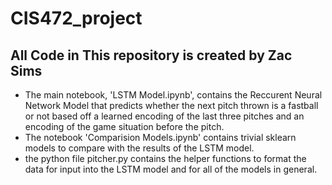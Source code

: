 # CIS472_project
## All Code in This repository is created by Zac Sims

- The main notebook, 'LSTM Model.ipynb', contains the Reccurent Neural Network Model that predicts whether the next pitch thrown is a fastball or not based off a learned encoding of the last three pitches and an encoding of the game situation before the pitch.
- The notebook 'Comparision Models.ipynb'  contains trivial sklearn models to compare with the results of the LSTM model.
- the python file pitcher.py contains the helper functions to format the data for input into the LSTM model and for all of the models in general.
